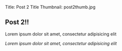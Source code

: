 Title: Post 2 Title
Thumbnail: post2thumb.jpg

## Post 2!!
Lorem ipsum dolor sit amet, consectetur adipisicing elit

*Lorem ipsum dolor sit amet, consectetur adipisicing elit*
